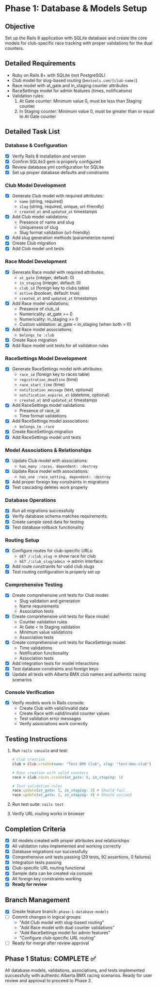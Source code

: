 # Phase 1: Database & Models Setup

## Objective
Set up the Rails 8 application with SQLite database and create the core models for club-specific race tracking with proper validations for the dual counters.

## Detailed Requirements
- Ruby on Rails 8+ with SQLite (not PostgreSQL)
- Club model for slug-based routing (`bmxtools.com/[club-name]`)
- Race model with at_gate and in_staging counter attributes
- RaceSettings model for admin features (times, notifications)
- Validation rules:
  1. At Gate counter: Minimum value 0, must be less than Staging counter
  2. In Staging counter: Minimum value 0, must be greater than or equal to At Gate counter

## Detailed Task List

### Database & Configuration
- [x] Verify Rails 8 installation and version
- [x] Confirm SQLite3 gem is properly configured
- [x] Review database.yml configuration for SQLite
- [x] Set up proper database defaults and constraints

### Club Model Development
- [x] Generate Club model with required attributes:
  - `name` (string, required)
  - `slug` (string, required, unique, url-friendly)
  - `created_at` and `updated_at` timestamps
- [x] Add Club model validations:
  - Presence of name and slug
  - Uniqueness of slug
  - Slug format validation (url-friendly)
- [x] Add slug generation methods (parameterize name)
- [x] Create Club migration
- [x] Add Club model unit tests

### Race Model Development  
- [x] Generate Race model with required attributes:
  - `at_gate` (integer, default: 0)
  - `in_staging` (integer, default: 0)  
  - `club_id` (foreign key to clubs table)
  - `active` (boolean, default: true)
  - `created_at` and `updated_at` timestamps
- [x] Add Race model validations:
  - Presence of club_id
  - Numericality: at_gate >= 0
  - Numericality: in_staging >= 0  
  - Custom validation: at_gate < in_staging (when both > 0)
- [x] Add Race model associations:
  - `belongs_to :club`
- [x] Create Race migration
- [x] Add Race model unit tests for all validation rules

### RaceSettings Model Development
- [x] Generate RaceSettings model with attributes:
  - `race_id` (foreign key to races table)
  - `registration_deadline` (time)
  - `race_start_time` (time)
  - `notification_message` (text, optional)
  - `notification_expires_at` (datetime, optional)
  - `created_at` and `updated_at` timestamps
- [x] Add RaceSettings model validations:
  - Presence of race_id
  - Time format validations
- [x] Add RaceSettings model associations:
  - `belongs_to :race`
- [x] Create RaceSettings migration
- [x] Add RaceSettings model unit tests

### Model Associations & Relationships
- [x] Update Club model with associations:
  - `has_many :races, dependent: :destroy`
- [x] Update Race model with associations:
  - `has_one :race_setting, dependent: :destroy`
- [x] Add proper foreign key constraints in migrations
- [x] Test cascading deletes work properly

### Database Operations
- [x] Run all migrations successfully
- [x] Verify database schema matches requirements
- [x] Create sample seed data for testing
- [x] Test database rollback functionality

### Routing Setup
- [x] Configure routes for club-specific URLs:
  - `GET /:club_slug` -> show race for club
  - `GET /:club_slug/admin` -> admin interface
- [x] Add route constraints for valid club slugs
- [x] Test routing configuration is properly set up

### Comprehensive Testing
- [x] Create comprehensive unit tests for Club model:
  - Slug validation and generation
  - Name requirements
  - Association tests
- [x] Create comprehensive unit tests for Race model:
  - Counter validation rules
  - At Gate < In Staging validation
  - Minimum value validations
  - Association tests
- [x] Create comprehensive unit tests for RaceSettings model:
  - Time validations
  - Notification functionality
  - Association tests
- [x] Add integration tests for model interactions
- [x] Test database constraints and foreign keys
- [x] Update all tests with Alberta BMX club names and authentic racing scenarios

### Console Verification
- [x] Verify models work in Rails console:
  - Create Club with valid/invalid data
  - Create Race with valid/invalid counter values
  - Test validation error messages
  - Verify associations work correctly

## Testing Instructions
1. Run `rails console` and test:
   ```ruby
   # Club creation
   club = Club.create(name: "Test BMX Club", slug: "test-bmx-club")
   
   # Race creation with valid counters
   race = club.races.create(at_gate: 0, in_staging: 1)
   
   # Test validation rules
   race.update(at_gate: 5, in_staging: 3) # Should fail
   race.update(at_gate: 2, in_staging: 4) # Should succeed
   ```

2. Run test suite: `rails test`
3. Verify URL routing works in browser

## Completion Criteria
- [x] All models created with proper attributes and relationships
- [x] All validation rules implemented and working correctly
- [x] Database migrations run successfully
- [x] Comprehensive unit tests passing (29 tests, 92 assertions, 0 failures)
- [x] Integration tests passing
- [x] Club-specific URL routing functional
- [x] Sample data can be created via console
- [x] All foreign key constraints working
- [x] **Ready for review**

## Branch Management
- [x] Create feature branch: `phase-1-database-models`
- [ ] Commit changes in logical groups:
  - "Add Club model with slug-based routing"
  - "Add Race model with dual counter validations"  
  - "Add RaceSettings model for admin features"
  - "Configure club-specific URL routing"
- [ ] Ready for merge after review approval

## Phase 1 Status: COMPLETE ✅
All database models, validations, associations, and tests implemented successfully with authentic Alberta BMX racing scenarios. Ready for user review and approval to proceed to Phase 2.